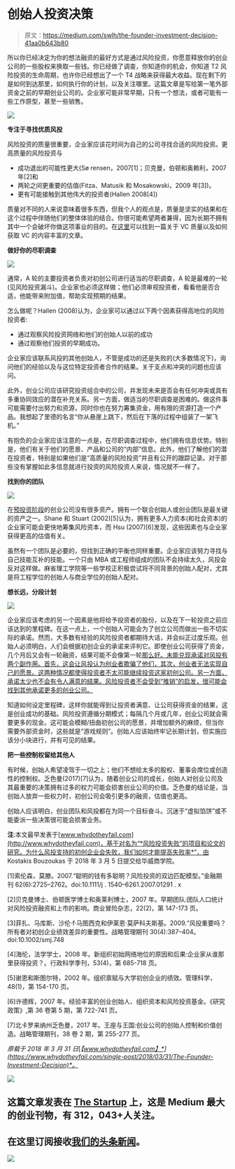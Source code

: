 # 创始人投资决策

> 原文：<https://medium.com/swlh/the-founder-investment-decision-41aa0b643b80>

所以你已经决定为你的想法融资的最好方式是通过风险投资，你愿意释放你的创业公司的一些股权来换取一些钱。你已经做了调查，你知道你的机会，你知道 T2 风险投资的生命周期，也许你已经想出了一个 T4 战略来获得最大收益。现在剩下的是如何到达那里，如何执行你的计划，以及关注哪里。这篇文章是写给第一笔外部资金之前的早期创业公司的。企业家可能非常早期，只有一个想法，或者可能有一些工作原型，甚至一些销售。

![](img/7dbc7c5c2d20cc42df3f14cfca6ce5a6.png)

**专注于寻找优质风投**

风险投资的质量很重要，企业家应该花时间为自己的公司寻找合适的风险投资。更高质量的风险投资与

*   成功退出的可能性更大(Sø rensen，2007[1]；贝克曼，伯顿和奥赖利，2007 年[2]和
*   两轮之间更重要的估值(Fitza、Matusik 和 Mosakowski，2009 年[3])。
*   更有可能接触到其他伟大的投资者(Hallen 2008[4])

质量对不同的人来说意味着很多东西，但我个人的观点是，质量是坚实的结果和在这个过程中伴随他们的整体体验的结合。你很可能希望两者兼得，因为长期不拥有其中一个会破坏你做这项事业的目的。在[这里](http://veecee.co/how-to-grasp-the-quality-of-a-venture-capital-firm-not-being-an-insider-to-the-vc-industry/)可以找到一篇关于 VC 质量以及如何获取 VC 的内容丰富的文章。

**做好你的尽职调查**

![](img/5f15f515a8e0c7ca81a51bc0d87a2b56.png)

通常，A 轮的主要投资者负责对初创公司进行适当的尽职调查，A 轮是最难的一轮(见风险投资漏斗)。企业家也必须这样做；他们必须审视投资者，看看他是否合适，他能带来附加值，帮助实现预期的结果。

怎么做呢？Hallen (2008)认为，企业家可以通过以下两个因素获得高地位的风险投资者:

*   通过观察风险投资网络和他们的创始人以前的成功
*   通过观察他们投资的早期成功。

企业家应该联系风投的其他创始人，不管是成功的还是失败的(大多数情况下)，询问他们的经验以及与这位特定投资者合作的结果。关于支点和冲突的问题也应该问。

此外，创业公司应该研究投资组合中的公司，并发现未来是否会有任何冲突或具有多重协同效应的潜在补充关系。另一方面，做适当的尽职调查是困难的。做这件事可能需要付出努力和资源，同时你也在努力筹集资金，用有限的资源打造一个产品。我想起了里德的名言“你从悬崖上跳下，然后在下落的过程中组装了一架飞机。”

有抱负的企业家应该注意的一点是，在尽职调查过程中，他们拥有信息优势。特别是，他们有关于他们的愿景、产品和公司的“内部”信息。此外，他们了解他们的潜在投资者，特别是如果他们是“高质量的风险投资”并且有公开的跟踪记录。对于那些没有掌握如此多信息就进行投资的风险投资人来说，情况就不一样了。

**找到你的团队**

![](img/735c664f0d42ea19fadefe870e858813.png)

在[预投资阶段](/@kobu/the-venture-capital-startup-lifecycle-d54398a50421)的创业公司没有很多资产。拥有一个联合创始人或创业团队是最关键的资产之一。Shane 和 Stuart (2002)[5]认为，拥有更多人力资本(和社会资本)的企业家可能会更快地筹集风险资本，而 Hsu (2007)[6]发现，这些因素也与企业家获得更高的估值有关。

虽然有一个团队是必要的，但找到正确的平衡也同样重要。企业家应该努力寻找与自己技能互补的技能。一个只由 MBA 或工程师组成的团队不会持续太久，风投会反对这样做。麻省理工学院等一些学校正积极尝试将不同背景的创始人配对，尤其是将工程学位的创始人与商业学位的创始人配对。

**想长远，分段计划**

![](img/e5e4aaf8e7851ca5ba655bcc9b121cb9.png)

企业家应该考虑的另一个因素是他将给予投资者的股份，以及在下一轮投资之前应该达到的里程碑。在这一点上，一个创始人可能会为了创立公司而做出一些不切实际的承诺。然而，大多数有经验的风险投资者都期待大话，并会纠正过度乐观。创始人必须明白，人们会根据初创企业的承诺来评判它。即使创业公司获得了资金，几个月后又会有一轮融资，结果可能不会像第一轮[那么好。未能兑现承诺对风投有两个副作用。首先，这会让风投认为创业者欺骗了他们，其次，创业者无法实现自己的愿景。这两种情况都使得投资者不太可能继续投资这家初创公司。另一方面，承诺太少也不会有令人满意的结果。风险投资者不会受到“推销”的启发，很可能会找到其他承诺更多的创业公司。](/@kobu/the-venture-capital-funnel-ca717af03be8)

知道如何设定里程碑，这样你就能得到让投资者满意、让公司获得资金的结果，这是创业成功的基础。风险投资遵循分期模式；每隔几个月或几年，创业公司就会需要更多的现金。这可能会模糊/扭曲初创公司的愿景，并增加额外的麻烦，但当你需要外部资金时，这些就是“游戏规则”。创始人应该始终牢记长期计划，但实施应该分小块进行，并有可见的结果。

**把一些控制权留给其他人**

有时候，创始人希望凌驾于一切之上；他们不想给太多的股权、董事会席位或创造性的控制权。乏色曼(2017)[7]认为，随着创业公司的成长，创始人对创业公司及其最重要的决策拥有过多的权力可能会损害创业公司的价值。乏色曼的结论是，当创始人放弃一些权力时，初创公司会吸引更多的融资，估值也更高。

创始人应该明白，创业团队和风投都在为同一个目标奋斗。沉迷于“虚拟馅饼”或不能委派一些决策很可能会损害业务。

**注**:本文最早发表于[www.whydotheyfail.com](http://www.whydotheyfail.com)，基于对名为“*风险投资失败”的项目和论文的研究。为什么风投支持的初创企业会失败，我们如何才能提高失败率*”，由 Kostakis Bouzoukas 于 2018 年 3 月 5 日提交给华威商学院。

[1]索伦森，莫滕。2007.“聪明的钱有多聪明？风险投资的双边匹配模型。”金融期刊 62(6):2725–2762。doi:10.1111/j . 1540–6261.2007.01291 . x

[2]贝克曼博士、伯顿医学博士和奥莱利博士，2007 年。早期团队:团队人口统计对风险投资融资和上市的影响。商业冒险杂志，22(2)，第 147-173 页。

[3]菲扎、马库斯、沙伦·f·马图西克和伊莱恩·莫萨科夫斯基。2009.“风投重要吗？所有者对初创企业绩效差异的重要性。战略管理期刊 30(4):387–404。doi:10.1002/smj.748

[4]海伦，法学学士，2008 年。新组织初始网络地位的原因和后果:企业家从谁那里获得投资？。行政科学季刊，53(4)，第 685-718 页。

[5]谢恩和斯图尔特，2002 年。组织禀赋与大学初创企业的绩效。管理科学，48(1)，第 154-170 页。

[6]许德辉，2007 年。经验丰富的创业创始人、组织资本和风险投资基金。《研究政策》,第 36 卷第 5 期，第 722-741 页。

[7]北卡罗来纳州乏色曼，2017 年。王座与王国:创业公司的创始人控制和价值创造。战略管理期刊，38 卷 2 期，第 255-277 页。

*原载于 2018 年 3 月 31 日*[*【www.whydotheyfail.com】*](https://www.whydotheyfail.com/single-post/2018/03/31/The-Founder-Investment-Decision)*。*

[![](img/308a8d84fb9b2fab43d66c117fcc4bb4.png)](https://medium.com/swlh)

## 这篇文章发表在 [The Startup](https://medium.com/swlh) 上，这是 Medium 最大的创业刊物，有 312，043+人关注。

## 在这里订阅接收[我们的头条新闻](http://growthsupply.com/the-startup-newsletter/)。

[![](img/b0164736ea17a63403e660de5dedf91a.png)](https://medium.com/swlh)